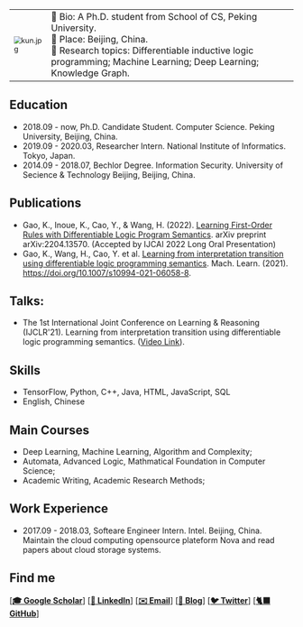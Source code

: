 <!-- <img src="https://s2.loli.net/2021/12/05/5QvnAriPUWblG9S.jpg" alt="kun.jpg" style="zoom:50%;" class="center"/> -->

<style>
td, th {
   border: none!important;
} 
</style>
|        |         |
| ------------ | ------------- | 
|<img src="https://s2.loli.net/2021/12/05/5QvnAriPUWblG9S.jpg" alt="kun.jpg" style="zoom:80%;" class="center"/> | 📢 Bio: A Ph.D. student from School of CS, Peking University. <br /> 📍 Place: Beijing, China. <br /> 🔬 Research topics: Differentiable inductive logic programming; Machine Learning; Deep Learning; Knowledge Graph.  | 


<!-- ## Kun Gao

Hi, I am a Ph.D. student from School of Computer Science, Peking University. My research interests focus on differentiable inductive logic programming, machine learning, and deep learning. -->


## Education

- 2018.09 - now, Ph.D. Candidate Student. Computer Science. Peking University, Beijing, China. 
- 2019.09 - 2020.03, Researcher Intern. National Institute of Informatics. Tokyo, Japan.
- 2014.09 - 2018.07, Bechlor Degree. Information Security. University of Secience & Technology Beijing, Beijing, China. 

## Publications 

- Gao, K., Inoue, K., Cao, Y., & Wang, H. (2022). [Learning First-Order Rules with Differentiable Logic Program Semantics](https://arxiv.org/abs/2204.13570). arXiv preprint arXiv:2204.13570. (Accepted by IJCAI 2022 Long Oral Presentation)
- Gao, K., Wang, H., Cao, Y. et al. [Learning from interpretation transition using differentiable logic programming semantics](https://link.springer.com/article/10.1007/s10994-021-06058-8). Mach. Learn. (2021). https://doi.org/10.1007/s10994-021-06058-8. 

## Talks:
- The 1st International Joint Conference on Learning & Reasoning (IJCLR'21). Learning from interpretation transition using differentiable logic programming semantics. ([Video Link](https://www.youtube.com/watch?v=M_65WZBkLAQ&t=89s)).  

## Skills

- TensorFlow, Python, C++, Java, HTML, JavaScript, SQL
- English, Chinese

## Main Courses
- Deep Learning, Machine Learning, Algorithm and Complexity;
- Automata, Advanced Logic, Mathmatical Foundation in Computer Science;
- Academic Writing, Academic Research Methods;

## Work Experience
- 2017.09 - 2018.03, Softeare Engineer Intern. Intel. Beijing, China. Maintain the cloud computing opensource plateform Nova and read papers about cloud storage systems. 

## Find me

[**[🎓 Google Scholar](https://scholar.google.co.uk/citations?user=9rKaxo0AAAAJ&hl=en&oi=sra)**] [**[🧳 LinkedIn](https://www.linkedin.com/in/kun-gao-298b7084/)**]   [**[✉️ Email](mailto:kungao@pku.edu.cn)**]  [**[📝 Blog](https://kwinhoney.github.io)**]  [**[🐦 Twitter](https://twitter.com/kwin_gao)**]  [**[🐈‍⬛ GitHub](https://github.com/kwinHoney)**]

